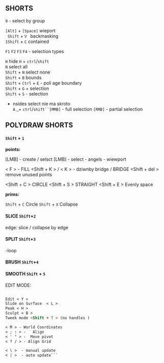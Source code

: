 ## SHORTS  
`9` - select by group

`[Alt]` + `[Space]`  wieport  
` Shift` + `V ` backmasking   
`1Shift` + `C` contained  


`F1` `F2` `F3` `F4` - selection types   

`H`  hide `H` + `ctrl`/`shift`  
`N` select all  
`Shift` + `N` select none  
`Shift` + `B` bounds   
`Shift` + `Ctrl` + `E` - poli age boundary  
`Shift` + `G` + selection  
`Shift` + `S` - selection  
- nsides select nie ma skroto   
` A ` _+ `ctrl`/`shift``[MMB]` - full selection `[RMB]` - partial selection   

## POLYDRAW SHORTS  


#### `Shift` + `1`

**points:**

[LMB] - create / selsct
<Shift> [LMB] - select
<Ctrl> - angels
<Alt> - wiewport

< F > - FILL
<Shift + K > / < K > -  dziwnby bridge / BRIDGE
<Shift + del > remove unused points

<Shift + C > CIRCLE
<Shift + S > STRAIGHT
<Shift + E > Evenly space

**prims:**

`Shift` + `C` Circle
`Shift` + `X` Collapse

 
#### SLICE `Shift`+`2` 

edge: slice / collapse by edge 

#### SPLIT `Shift`+`3`


<Shift> -loop 

#### BRUSH `Shift`+`4`  

#### SMOOTH `Shift` + `5`  




EDIT MODE:
```md

Edit < Y >
Slide on Surface  < L >
Peak < H >
Sculpt < B >
Tweek mode <Shift + T > (no handles )
```


```md
< M > - World Coordinates
< ; : > -   Align
< ' " > -  Move pivot
< ? / > - Align Grid
```


```md
< \ >  - manual update
< | >  - auto update```
